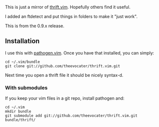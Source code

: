 This is just a mirror of
[thrift.vim](https://raw.github.com/twitter/thrift/master/contrib/thrift.vim). Hopefully others find it useful.

I added an ftdetect and put things in folders to make it "just work".

This is from the 0.9.x release.


## Installation ##

I use this with [pathogen.vim](https://github.com/tpope/vim-pathogen).
Once you have that installed, you can simply:

    cd ~/.vim/bundle
    git clone git://github.com/theevocater/thrift.vim.git

Next time you open a thrift file it should be nicely syntax-d.


### With submodules ###

If you keep your vim files in a git repo, install pathogen and:

    cd ~/.vim
    mkdir bundle
    git submodule add git://github.com/theevocater/thrift.vim.git bundle/thrift/
